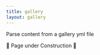 ```yaml
---
title: gallery
layout: gallery
---
```


Parse content from a gallery yml file

🚧 Page under Construction 🚧
